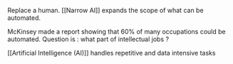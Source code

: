 Replace a human. [[Narrow AI]] expands the scope of what can be automated. 

McKinsey made a report showing that 60% of many occupations could be automated. Question is : what part of intellectual jobs ? 

[[Artificial Intelligence (AI)]] handles repetitive and data intensive tasks 